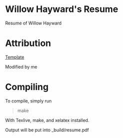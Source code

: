 # Willow Hayward's Resume
Resume of Willow Hayward

# Attribution

[Template](https://www.latextemplates.com/template/awesome-resume-cv)

Modified by me

# Compiling

To compile, simply run

> make

With Texlive, make, and xelatex installed.

Output will be put into _build/resume.pdf
